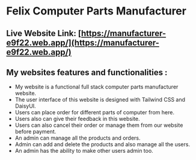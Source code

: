 # Felix Computer Parts Manufacturer

## Live Website Link: [https://manufacturer-e9f22.web.app/](https://manufacturer-e9f22.web.app/)

## My websites features and functionalities :
* My website is a functional full stack computer parts manufacturer website.
* The user interface of this website is designed with Tailwind CSS and DaisyUI.
* Users can place order for different parts of computer from here.
* Users also can give their feedback in this website.
* Users can also cancel their order or manage them from our website before payment.
* An admin can manage all the products and orders.
* Admin can add and delete the products and also manage all the users.
* An admin has the ability to make other users admin too.